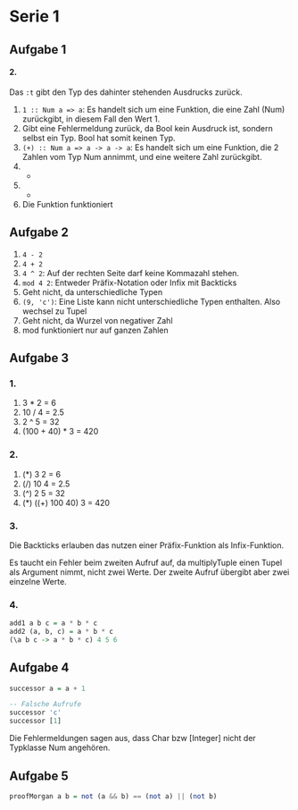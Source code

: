 Serie 1
=======

## Aufgabe 1

#### 2.

Das `:t` gibt den Typ des dahinter stehenden Ausdrucks zurück.
1. `1 :: Num a => a`: Es handelt sich um eine Funktion, die eine Zahl (Num) zurückgibt, in diesem Fall den Wert 1.
2. Gibt eine Fehlermeldung zurück, da Bool kein Ausdruck ist, sondern selbst ein Typ. Bool hat somit keinen Typ.
3. `(+) :: Num a => a -> a -> a`: Es handelt sich um eine Funktion, die 2 Zahlen vom Typ Num annimmt, und eine weitere Zahl zurückgibt.
4. -
5. -
6. Die Funktion funktioniert

## Aufgabe 2

1. `4 - 2`
2. `4 + 2`
3. `4 ^ 2`: Auf der rechten Seite darf keine Kommazahl stehen.
4. `mod 4 2`: Entweder Präfix-Notation oder Infix mit Backticks
5. Geht nicht, da unterschiedliche Typen
6. `(9, 'c')`: Eine Liste kann nicht unterschiedliche Typen enthalten. Also wechsel zu Tupel
7. Geht nicht, da Wurzel von negativer Zahl
8. mod funktioniert nur auf ganzen Zahlen

## Aufgabe 3

### 1.

1. 3 * 2 = 6
2. 10 / 4 = 2.5
3. 2 ^ 5 = 32
4. (100 + 40) * 3 = 420

### 2.

1. (*) 3 2 = 6
2. (/) 10 4 = 2.5
3. (^) 2 5 = 32
4. (*) ((+) 100 40) 3 = 420

### 3.

Die Backticks erlauben das nutzen einer Präfix-Funktion als Infix-Funktion.

Es taucht ein Fehler beim zweiten Aufruf auf, da multiplyTuple einen Tupel als Argument nimmt, nicht zwei Werte. Der zweite Aufruf übergibt aber zwei einzelne Werte.

### 4.

```haskell
add1 a b c = a * b * c
add2 (a, b, c) = a * b * c
(\a b c -> a * b * c) 4 5 6
```

## Aufgabe 4

```haskell
successor a = a + 1

-- Falsche Aufrufe
successor 'c'
successor [1]
```

Die Fehlermeldungen sagen aus, dass Char bzw [Integer] nicht der Typklasse Num angehören.

## Aufgabe 5

```haskell
proofMorgan a b = not (a && b) == (not a) || (not b)
```
